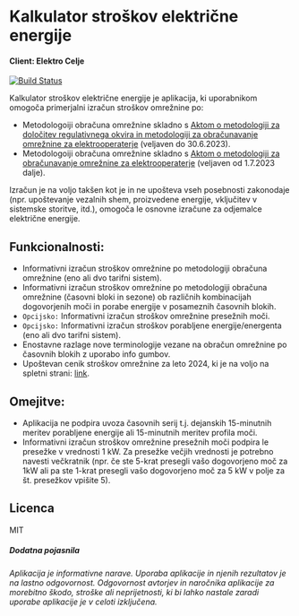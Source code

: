 # Kalkulator stroškov električne energije
#### Client: Elektro Celje

[![Build Status](https://travis-ci.org/joemccann/dillinger.svg?branch=master)](https://travis-ci.org/joemccann/dillinger)

Kalkulator stroškov električne energije je aplikacija, ki uporabnikom omogoča primerjalni izračun stroškov omrežnine po:
- Metodologoiji obračuna omrežnine skladno s [Aktom o metodologiji za določitev regulativnega okvira in metodologiji za obračunavanje omrežnine za elektrooperaterje](http://www.pisrs.si/Pis.web/pregledPredpisa?id=AKT_1050) (veljaven do 30.6.2023).
- Metodologoiji obračuna omrežnine skladno s [Aktom o metodologiji za obračunavanje omrežnine za elektrooperaterje](http://pisrs.si/Pis.web/pregledPredpisa?id=AKT_1266) (veljaven od 1.7.2023 dalje).

Izračun je na voljo takšen kot je in ne upošteva vseh posebnosti zakonodaje (npr. upoštevanje vezalnih shem, proizvedene energije, vključitev v sistemske storitve, itd.), omogoča le osnovne izračune za odjemalce električne energije.

## Funkcionalnosti:
- Informativni izračun stroškov omrežnine po metodologiji obračuna omrežnine (eno ali dvo tarifni sistem).
- Informativni izračun stroškov omrežnine po metodologiji obračuna omrežnine (časovni bloki in sezone) ob različnih kombinacijah dogovorjenih moči in porabe energije v posameznih časovnih blokih.
- `Opcijsko:` Informativni izračun stroškov omrežnine presežnih moči. 
- `Opcijsko:` Informativni izračun stroškov porabljene energije/energenta (eno ali dvo tarifni sistem).
- Enostavne razlage nove terminologije vezane na obračun omrežnine po časovnih blokih z uporabo info gumbov.
- Upoštevan cenik stroškov omrežnine za leto 2024, ki je na voljo na spletni strani: [link](https://www.uradni-list.si/glasilo-uradni-list-rs/vsebina/2023-01-3431/akt-o-dolocitvi-tarifnih-postavk-za-omreznine-elektrooperaterjev).

## Omejitve:
- Aplikacija ne podpira uvoza časovnih serij t.j. dejanskih 15-minutnih meritev porabljene energije ali 15-minutnih meritev profila moči.
- Informativni izračun stroškov omrežnine presežnih moči podpira le presežke v vrednosti 1 kW. Za presežke večjih vrednosti je potrebno navesti večkratnik (npr. če ste 5-krat presegli vašo dogovorjeno moč za 1kW ali pa ste 1-krat presegli vašo dogovorjeno moč za 5 kW v polje za št. presežkov vpišite 5).

## Licenca
MIT

##### Dodatna pojasnila
*Aplikacija je informativne narave. Uporaba aplikacije in njenih rezultatov je na lastno odgovornost. Odgovornost avtorjev in naročnika aplikacije za morebitno škodo, stroške ali neprijetnosti, ki bi lahko nastale zaradi uporabe aplikacije je v celoti izključena.*